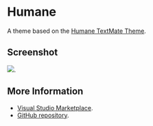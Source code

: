 # Humane

A theme based on the [Humane TextMate Theme](http://colorsublime.com/theme/Humane).


## Screenshot
![](https://raw.githubusercontent.com/gerane/VSCodeThemes/master/gerane.Theme-Humane/screenshot.png).


## More Information
* [Visual Studio Marketplace](https://marketplace.visualstudio.com/items/gerane.Theme-Humane).
* [GitHub repository](https://github.com/gerane/VSCodeThemes).
